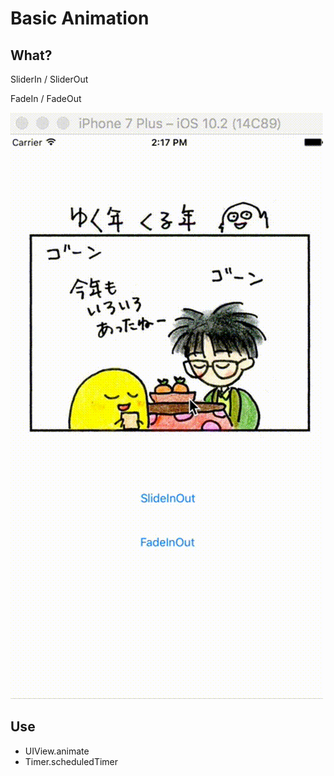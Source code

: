 
# Basic Animation

## What? 
SliderIn /  SliderOut

FadeIn / FadeOut

![Animation](https://github.com/bohebohe/swift3_ios10_example/blob/master/Animation/manga.gif)




## Use

- UIView.animate
- Timer.scheduledTimer


